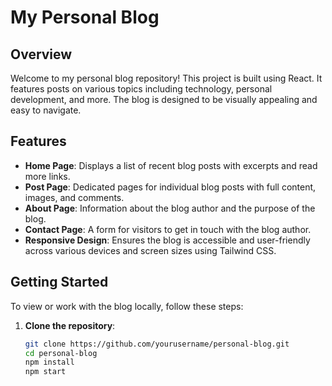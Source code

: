 # My Personal Blog

## Overview

Welcome to my personal blog repository! This project is built using React. It features posts on various topics including technology, personal development, and more. The blog is designed to be visually appealing and easy to navigate.

## Features

- **Home Page**: Displays a list of recent blog posts with excerpts and read more links.
- **Post Page**: Dedicated pages for individual blog posts with full content, images, and comments.
- **About Page**: Information about the blog author and the purpose of the blog.
- **Contact Page**: A form for visitors to get in touch with the blog author.
- **Responsive Design**: Ensures the blog is accessible and user-friendly across various devices and screen sizes using Tailwind CSS.

## Getting Started

To view or work with the blog locally, follow these steps:

1. **Clone the repository**:

   ```bash
   git clone https://github.com/yourusername/personal-blog.git
   cd personal-blog
   npm install
   npm start
   ```
